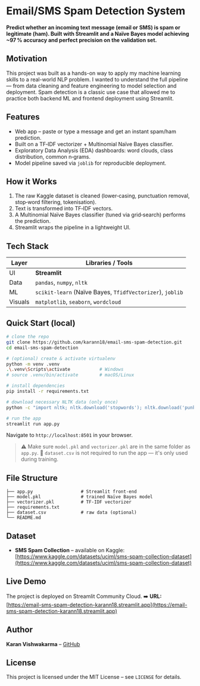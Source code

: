 # Email/SMS Spam Detection System

**Predict whether an incoming text message (email or SMS) is spam or legitimate (ham). Built with Streamlit and a Naïve Bayes model achieving \~97 % accuracy and perfect precision on the validation set.**

## Motivation

This project was built as a hands-on way to apply my machine learning skills to a real-world NLP problem. I wanted to understand the full pipeline — from data cleaning and feature engineering to model selection and deployment. Spam detection is a classic use case that allowed me to practice both backend ML and frontend deployment using Streamlit.

## Features

* Web app – paste or type a message and get an instant spam/ham prediction.
* Built on a TF‑IDF vectorizer + Multinomial Naïve Bayes classifier.
* Exploratory Data Analysis (EDA) dashboards: word clouds, class distribution, common n‑grams.
* Model pipeline saved via `joblib` for reproducible deployment.

## How it Works

1. The raw Kaggle dataset is cleaned (lower‑casing, punctuation removal, stop‑word filtering, tokenisation).
2. Text is transformed into TF‑IDF vectors.
3. A Multinomial Naïve Bayes classifier (tuned via grid‑search) performs the prediction.
4. Streamlit wraps the pipeline in a lightweight UI.

## Tech Stack

| Layer   | Libraries / Tools                                         |
| ------- | --------------------------------------------------------- |
| UI      | **Streamlit**                                             |
| Data    | `pandas`, `numpy`, `nltk`                                 |
| ML      | `scikit‑learn` (Naïve Bayes, `TfidfVectorizer`), `joblib` |
| Visuals | `matplotlib`, `seaborn`, `wordcloud`                      |

## Quick Start (local)

```bash
# clone the repo
git clone https://github.com/karann18/email-sms-spam-detection.git
cd email-sms-spam-detection

# (optional) create & activate virtualenv
python -m venv .venv
.\.venv\Scripts\activate           # Windows
# source .venv/bin/activate        # macOS/Linux

# install dependencies
pip install -r requirements.txt

# download necessary NLTK data (only once)
python -c "import nltk; nltk.download('stopwords'); nltk.download('punkt'); nltk.download('punkt_tab')"

# run the app
streamlit run app.py
```

Navigate to `http://localhost:8501` in your browser.

> ⚠️ Make sure `model.pkl` and `vectorizer.pkl` are in the same folder as `app.py`.
> 📁 `dataset.csv` is not required to run the app — it's only used during training.

## File Structure

```
├── app.py                  # Streamlit front‑end
├── model.pkl               # trained Naïve Bayes model
├── vectorizer.pkl          # TF‑IDF vectorizer
├── requirements.txt
├── dataset.csv             # raw data (optional)
└── README.md
```

## Dataset

* **SMS Spam Collection** – available on Kaggle: [https://www.kaggle.com/datasets/uciml/sms-spam-collection-dataset](https://www.kaggle.com/datasets/uciml/sms-spam-collection-dataset)

## Live Demo

The project is deployed on Streamlit Community Cloud.
➡️ **URL:** [https://email-sms-spam-detection-karann18.streamlit.app](https://email-sms-spam-detection-karann18.streamlit.app)

## Author

**Karan Vishwakarma** – [GitHub](https://github.com/karann18)

## License

This project is licensed under the MIT License – see `LICENSE` for details.
